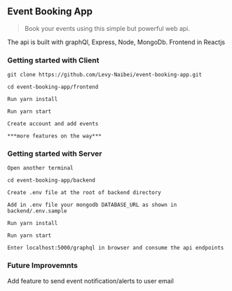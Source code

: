 ## Event Booking App

> Book your events using this simple but powerful web api.

The api is built with graphQl, Express, Node, MongoDb. Frontend in Reactjs

### Getting started with Client

```
git clone https://github.com/Levy-Naibei/event-booking-app.git
```

```
cd event-booking-app/frontend
```

```
Run yarn install
```

```
Run yarn start
```

```
Create account and add events
```

```
***more features on the way***
```

### Getting started with Server

```
Open another terminal
```

```
cd event-booking-app/backend
```

```
Create .env file at the root of backend directory
```

```
Add in .env file your mongodb DATABASE_URL as shown in backend/.env.sample
```

```
Run yarn install
```

```
Run yarn start
```

```
Enter localhost:5000/graphql in browser and consume the api endpoints
```

### Future Improvemnts

Add feature to send event notification/alerts to user email
